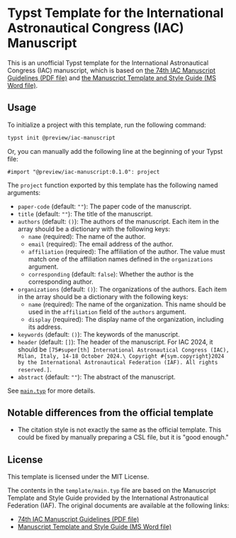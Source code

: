 # Typst Template for the International Astronautical Congress (IAC) Manuscript

This is an unofficial Typst template for the International Astronautical Congress (IAC) manuscript, which is based on [the 74th IAC Manuscript Guidelines (PDF file)](https://www.iafastro.org/assets/files/IAC%202023%20Manuscript%20Guidelines.pdf) and [the Manuscript Template and Style Guide (MS Word file)](https://www.iafastro.org/assets/files/IAC%202023_Manuscript-Template.doc).

## Usage

To initialize a project with this template, run the following command:

```bash
typst init @preview/iac-manuscript
```

Or, you can manually add the following line at the beginning of your Typst file:

```typst
#import "@preview/iac-manuscript:0.1.0": project
```

The `project` function exported by this template has the following named arguments:

- `paper-code` (default: `""`): The paper code of the manuscript.
- `title` (default: `""`): The title of the manuscript.
- `authors` (default: `()`): The authors of the manuscript. Each item in the array should be a dictionary with the following keys:
  - `name` (required): The name of the author.
  - `email` (required): The email address of the author.
  - `affiliation` (required): The affiliation of the author. The value must match one of the affiliation names defined in the `organizations` argument.
  - `corresponding` (default: `false`): Whether the author is the corresponding author.
- `organizations` (default: `()`): The organizations of the authors. Each item in the array should be a dictionary with the following keys:
  - `name` (required): The name of the organization. This name should be used in the `affiliation` field of the `authors` argument.
  - `display` (required): The display name of the organization, including its address.
- `keywords` (default: `()`): The keywords of the manuscript.
- `header` (default: `[]`): The header of the manuscript. For IAC 2024, it should be `[75#super[th] International Astronautical Congress (IAC), Milan, Italy, 14-18 October 2024.\ Copyright #{sym.copyright}2024 by the International Astronautical Federation (IAF). All rights reserved.]`.
- `abstract` (default: `""`): The abstract of the manuscript.

See [`main.typ`](template/main.typ) for more details.

## Notable differences from the official template

- The citation style is not exactly the same as the official template. This could be fixed by manually preparing a CSL file, but it is "good enough."

## License

This template is licensed under the MIT License.

The contents in the `template/main.typ` file are based on the Manuscript Template and Style Guide provided by the International Astronautical Federation (IAF). The original documents are available at the following links:

- [74th IAC Manuscript Guidelines (PDF file)](https://www.iafastro.org/assets/files/IAC%202023%20Manuscript%20Guidelines.pdf)
- [Manuscript Template and Style Guide (MS Word file)](https://www.iafastro.org/assets/files/IAC%202023_Manuscript-Template.doc)
